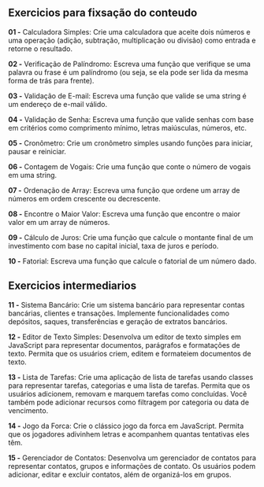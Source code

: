 ## Exercicios para fixsação do conteudo

**01 -** Calculadora Simples: Crie uma calculadora que aceite dois números e uma operação (adição, subtração, multiplicação ou divisão) como entrada e retorne o resultado.

**02 -**  Verificação de Palíndromo: Escreva uma função que verifique se uma palavra ou frase é um palíndromo (ou seja, se ela pode ser lida da mesma forma de trás para frente).

**03 -** Validação de E-mail: Escreva uma função que valide se uma string é um endereço de e-mail válido.

**04 -** Validação de Senha: Escreva uma função que valide senhas com base em critérios como comprimento mínimo, letras maiúsculas, números, etc.

**05 -** Cronômetro: Crie um cronômetro simples usando funções para iniciar, pausar e reiniciar.
 
**06 -** Contagem de Vogais: Crie uma função que conte o número de vogais em uma string.

**07 -** Ordenação de Array: Escreva uma função que ordene um array de números em ordem crescente ou decrescente.

**08 -** Encontre o Maior Valor: Escreva uma função que encontre o maior valor em um array de números.

**09 -** Cálculo de Juros: Crie uma função que calcule o montante final de um investimento com base no capital inicial, taxa de juros e período.

**10 -** Fatorial: Escreva uma função que calcule o fatorial de um número dado.


## Exercicios intermediarios 

**11 -** Sistema Bancário: Crie um sistema bancário para representar contas bancárias, clientes e transações. Implemente funcionalidades como depósitos, saques, transferências e geração de extratos bancários.

**12 -** Editor de Texto Simples: Desenvolva um editor de texto simples em JavaScript para representar documentos, parágrafos e formatações de texto. Permita que os usuários criem, editem e formateiem documentos de texto.

**13 -** Lista de Tarefas: Crie uma aplicação de lista de tarefas usando classes para representar tarefas, categorias e uma lista de tarefas. Permita que os usuários adicionem, removam e marquem tarefas como concluídas. Você também pode adicionar recursos como filtragem por categoria ou data de vencimento.

**14 -** Jogo da Forca: Crie o clássico jogo da forca em JavaScript. Permita que os jogadores adivinhem letras e acompanhem quantas tentativas eles têm.

**15 -** Gerenciador de Contatos: Desenvolva um gerenciador de contatos para representar contatos, grupos e informações de contato. Os usuários podem adicionar, editar e excluir contatos, além de organizá-los em grupos.


